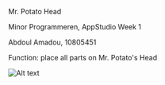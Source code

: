 Mr. Potato Head

Minor Programmeren, AppStudio Week 1

Abdoul Amadou, 10805451


Function: place all parts on Mr. Potato's Head


![Alt text](https://github.com/abdoul9/Screenshots/blob/master/2018-02-1716.25.36.png)
